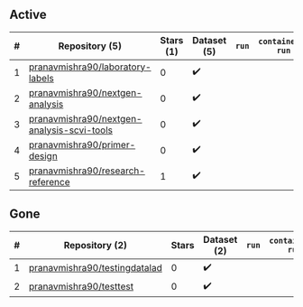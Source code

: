 ## Active
| # | Repository (5) | Stars (1) | Dataset (5) | `run` | `containers-run` |
| --- | --- | --- | --- | --- | --- |
| 1 | [pranavmishra90/laboratory-labels](https://github.com/pranavmishra90/laboratory-labels) | 0 | :heavy_check_mark: |  |  |
| 2 | [pranavmishra90/nextgen-analysis](https://github.com/pranavmishra90/nextgen-analysis) | 0 | :heavy_check_mark: |  |  |
| 3 | [pranavmishra90/nextgen-analysis-scvi-tools](https://github.com/pranavmishra90/nextgen-analysis-scvi-tools) | 0 | :heavy_check_mark: |  |  |
| 4 | [pranavmishra90/primer-design](https://github.com/pranavmishra90/primer-design) | 0 | :heavy_check_mark: |  |  |
| 5 | [pranavmishra90/research-reference](https://github.com/pranavmishra90/research-reference) | 1 | :heavy_check_mark: |  |  |

## Gone
| # | Repository (2) | Stars | Dataset (2) | `run` | `containers-run` |
| --- | --- | --- | --- | --- | --- |
| 1 | [pranavmishra90/testingdatalad](https://github.com/pranavmishra90/testingdatalad) | 0 | :heavy_check_mark: |  |  |
| 2 | [pranavmishra90/testtest](https://github.com/pranavmishra90/testtest) | 0 | :heavy_check_mark: |  |  |
